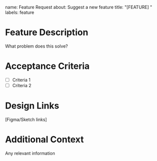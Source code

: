 name: Feature Request
about: Suggest a new feature
title: "[FEATURE] "
labels: feature

# **Feature Description**
What problem does this solve?

# **Acceptance Criteria**
- [ ] Criteria 1
- [ ] Criteria 2

# **Design Links**
[Figma/Sketch links]

# **Additional Context**
Any relevant information
